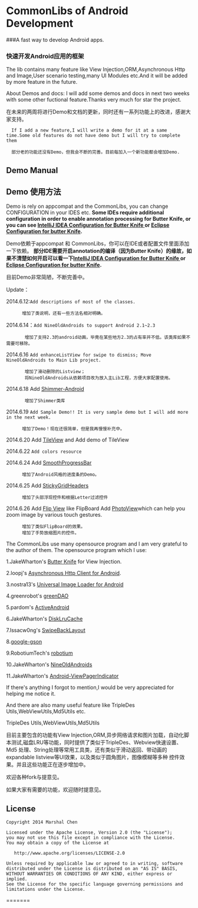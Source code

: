 CommonLibs of Android Development
===================================

###A fast way to develop Android apps.
### 快速开发Android应用的框架



The lib contains many feature like View Injection,ORM,Asynchronous Http and Image,User scenario testing,many UI Modules etc.And it will be added by more feature in the future.


About Demos and docs: I will add some demos and docs in next two weeks with some other
fuctional feature.Thanks very much for star the project.

在未来的两周将进行Demo和文档的更新，同时还有一系列功能上的改进，感谢大家支持。


      If I add a new feature,I will write a demo for it at a same time.Some old features do not have demo but I will try to complete them

      部分老的功能还没有Demo，但我会不断的完善。目前每加入一个新功能都会增加Demo.




Demo Manual
-----
Demo 使用方法
--------------
Demo is rely on appcompat and the CommonLibs, you can change CONFIGURATION in your IDES etc.
**Some IDEs require additional configuration in order to enable annotation processing for Butter Knife,
or you can see [IntelliJ IDEA Configuration for Butter Knife ][101] or [Eclipse Configuration for butter Knife][102].**

Demo依赖于appcompat 和 CommonLibs，你可以在IDE或者配置文件里面添加一下依赖。
**部分IDE需要开启annotation的编译（因为Butter Knife）的缘故，如果不清楚如何开启可以看一下[IntelliJ IDEA Configuration for Butter Knife ][101] or [Eclipse Configuration for butter Knife][102].**


目前Demo非常简陋，不断完善中。


Update：

2014.6.12:```Add descriptions of most of the classes.```

          增加了类说明，还有一些方法名相对明确。


2014.6.14：```Add NineOldAndroids to support Android 2.1~2.3```

           增加了支持2.3的android动画，毕竟在某些地方2.3的占有率并不低。该类库如果不需要可移除。

2014.6.16  ```Add enhanceListView for swipe to dismiss;
           Move NineOldAndroids to Main Lib project.```

           增加了滑动删除的Listview；
           将NineOldAndroids从依赖项目改为放入主Lib工程，方便大家配置使用。

2014.6.18  Add [Shimmer-Android][12]

           增加了Shimmer类库

2014.6.19  ```Add Sample Demo!! It is very sample demo but I will add more in the next week.```

          增加了Demo！现在还很简单，但是我再慢慢补充中。

2014.6.20  Add [TileView][13] and Add demo of TileView

2014.6.22  ``Add colors resource``

2014.6.24  Add [SmoothProgressBar](https://github.com/castorflex/SmoothProgressBar)

          增加了Android风格的进度条的Demo。
2014.6.25 Add [StickyGridHeaders](https://github.com/TonicArtos/StickyGridHeaders)
			
		  增加了头部浮现控件和根据Letter过滤控件
		  
2014.6.26 Add [Flip View](https://github.com/emilsjolander/android-FlipView) like FlipBoard
          Add [PhotoView](https://github.com/chrisbanes/PhotoView)which can help you zoom image by various touch gestures.
          
          增加了类似FlipBoard的效果。
          增加了手势放缩图片的控件。



The CommonLibs use many opensource program and I am very grateful to the author of them.
The opensource program which I use:

1.JakeWharton's [Butter Knife][1] for View Injection.

2.loopj's [Asynchronous Http Client for Android][2].

3.nostra13's [Universal Image Loader for Android][3]

4.greenrobot's [greenDAO][4]

5.pardom's [ActiveAndroid][5]

6.JakeWharton's [DiskLruCache][6]

7.Issacw0ng's [SwipeBackLayout][7]

8.[google-gson][8]

9.RobotiumTech's [robotium][9]

10.JakeWharton's [NineOldAndroids][10]

11.JakeWharton's [Android-ViewPagerIndicator][11]

If there's anything I forgot to mention,I would be very appreciated for helping me notice it.

And there are also many useful feature like TripleDes Utils,WebViewUtils,Md5Utils etc.

TripleDes Utils,WebViewUtils,Md5Utils


目前主要包含的功能有View Injection,ORM,异步网络请求和图片加载，自动化脚本测试,磁盘LRU等功能，同时提供了类似于TripleDes、Webview快速设置、Md5
处理、String处理等常用工具类，还有类似于滑动返回、带动画的expandable listview等UI效果，以及类似于圆角图片，图像模糊等多种
控件效果。并且这些功能正在逐步增加中。

欢迎各种fork与提意见。

如果大家有需要的功能，欢迎随时提意见。


License
--------

    Copyright 2014 Marshal Chen

    Licensed under the Apache License, Version 2.0 (the "License");
    you may not use this file except in compliance with the License.
    You may obtain a copy of the License at

       http://www.apache.org/licenses/LICENSE-2.0

    Unless required by applicable law or agreed to in writing, software
    distributed under the License is distributed on an "AS IS" BASIS,
    WITHOUT WARRANTIES OR CONDITIONS OF ANY KIND, either express or implied.
    See the License for the specific language governing permissions and
    limitations under the License.


 [1]: https://github.com/JakeWharton/butterknife
 [2]: https://github.com/loopj/android-async-http
 [3]: https://github.com/nostra13/Android-Universal-Image-Loader
 [4]: https://github.com/greenrobot/greenDAO
 [5]: https://github.com/pardom/ActiveAndroid
 [6]: https://github.com/JakeWharton/DiskLruCache
 [7]: https://github.com/Issacw0ng/SwipeBackLayout
 [8]: https://code.google.com/p/google-gson/
 [9]: https://github.com/RobotiumTech/robotium
 [10]:https://github.com/JakeWharton/NineOldAndroids
 [11]:https://github.com/JakeWharton/Android-ViewPagerIndicator
 [12]:https://github.com/RomainPiel/Shimmer-android
 [101]:http://jakewharton.github.io/butterknife/ide-idea.html
 [102]:http://jakewharton.github.io/butterknife/ide-eclipse.html
 [13]:https://github.com/moagrius/TileView/tree/master
=======




